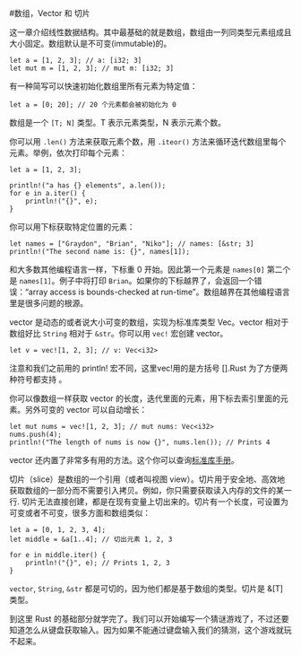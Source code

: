 #数组，Vector 和 切片

这一章介绍线性数据结构。其中最基础的就是数组，数组由一列同类型元素组成且大小固定。数组默认是不可变(immutable)的。

	let a = [1, 2, 3]; // a: [i32; 3]
	let mut m = [1, 2, 3]; // mut m: [i32; 3]
	
有一种简写可以快速初始化数组里所有元素为特定值：

	let a = [0; 20]; // 20 个元素都会被初始化为 0
	
数组是一个 `[T; N]` 类型。T 表示元素类型，N 表示元素个数。

你可以用 `.len()` 方法来获取元素个数，用 `.iteor()` 方法来循环迭代数组里每个元素。举例，依次打印每个元素：

	let a = [1, 2, 3];

	println!("a has {} elements", a.len());
	for e in a.iter() {
	    println!("{}", e);
	}
	
你可以用下标获取特定位置的元素：

	let names = ["Graydon", "Brian", "Niko"]; // names: [&str; 3]
	println!("The second name is: {}", names[1]);
	
和大多数其他编程语言一样，下标重 0 开始。因此第一个元素是 `names[0]` 第二个是 `names[1]`。例子中将打印 `Brian`。如果你的下标越界了，会返回一个错误：“array access is bounds-checked at run-time”。数组越界在其他编程语言里是很多问题的根源。

vector 是动态的或者说大小可变的数组，实现为标准库类型 Vec<T>。vector 相对于数组好比 `String` 相对于 `&str`。你可以用 `vec!` 宏创建 vector。

	let v = vec![1, 2, 3]; // v: Vec<i32>
	
注意和我们之前用的 println! 宏不同，这里vec!用的是方括号 [].Rust 为了方便两种符号都支持 。

你可以像数组一样获取 vector 的长度，迭代里面的元素，用下标去索引里面的元素。另外可变的 vector 可以自动增长：

	let mut nums = vec![1, 2, 3]; // mut nums: Vec<i32>
	nums.push(4);
	println!("The length of nums is now {}", nums.len()); // Prints 4
	
vector 还内置了非常多有用的方法。这个你可以查询[标准库手册](http://doc.rust-lang.org/std/)。

切片（slice）是数组的一个引用（或者叫视图 view）。切片用于安全地、高效地获取数组的一部分而不需要引入拷贝。例如，你只需要获取读入内存的文件的某一行. 切片无法直接创建，都是在现有变量上切出来的。切片有一个长度，可设置为可变或者不可变，很多方面和数组类似：

	let a = [0, 1, 2, 3, 4];
	let middle = &a[1..4]; // 切出元素 1, 2, 3

	for e in middle.iter() {
    	println!("{}", e); // Prints 1, 2, 3
	}

`vector`, `String`, `&str` 都是可切的，因为他们都是基于数组的类型。切片是 &[T] 类型。

到这里 Rust 的基础部分就学完了。我们可以开始编写一个猜谜游戏了，不过还要知道怎么从键盘获取输入。因为如果不能通过键盘输入我们的猜测，这个游戏就玩不起来。
